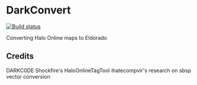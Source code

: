 # DarkConvert
[![Build status](https://ci.appveyor.com/api/projects/status/7nt732no42d719a3?retina=true)](https://ci.appveyor.com/project/dark-c0de/darkconvert/history/branch/master)

Converting Halo Online maps to Eldorado

## Credits
DARKC0DE
Shockfire's HaloOnlineTagTool
ihatecompvir's research on sbsp vector conversion
